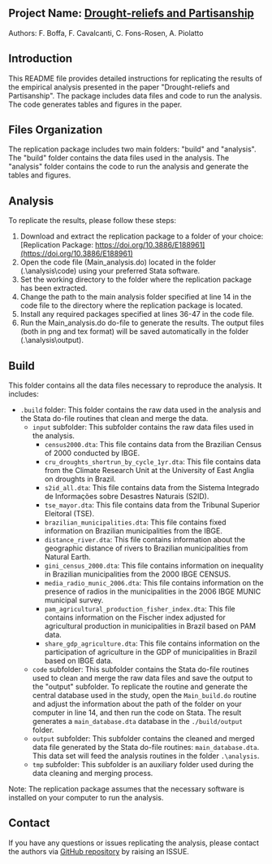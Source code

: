 ## Project Name: [Drought-reliefs and Partisanship](http://dx.doi.org/10.13140/RG.2.2.29618.07364)

Authors: F. Boffa, F. Cavalcanti, C. Fons-Rosen, A. Piolatto

## Introduction

This README file provides detailed instructions for replicating the results of the empirical analysis presented in the paper "Drought-reliefs and Partisanship". The package includes data files and code to run the analysis. The code generates tables and figures in the paper.

## Files Organization

The replication package includes two main folders: "build" and "analysis". The "build" folder contains the data files used in the analysis. The "analysis" folder contains the code to run the analysis and generate the tables and figures.

## Analysis

To replicate the results, please follow these steps:

1. Download and extract the replication package to a folder of your choice: [Replication Package: https://doi.org/10.3886/E188961](https://doi.org/10.3886/E188961)
2. Open the code file (Main_analysis.do) located in the folder (.\analysis\code) using your preferred Stata software.
3. Set the working directory to the folder where the replication package has been extracted.
4. Change the path to the main analysis folder specified at line 14 in the code file to the directory where the replication package is located.
5. Install any required packages specified at lines 36-47 in the code file.
6. Run the Main_analysis.do do-file to generate the results. The output files (both in png and tex format) will be saved automatically in the folder (.\analysis\output).

## Build

This folder contains all the data files necessary to reproduce the analysis. It includes:

- `.build` folder: This folder contains the raw data used in the analysis and the Stata do-file routines that clean and merge the data.
  * `input` subfolder: This subfolder contains the raw data files used in the analysis.
    - `census2000.dta`: This file contains data from the Brazilian Census of 2000 conducted by IBGE.
    - `cru_droughts_shortrun_by_cycle_1yr.dta`: This file contains data from the Climate Research Unit at the University of East Anglia on droughts in Brazil.
    - `s2id_all.dta`: This file contains data from the Sistema Integrado de Informações sobre Desastres Naturais (S2ID).
    - `tse_mayor.dta`: This file contains data from the Tribunal Superior Eleitoral (TSE).
    - `brazilian_municipalities.dta`: This file contains fixed information on Brazilian municipalities from the IBGE.
    - `distance_river.dta`: This file contains information about the geographic distance of rivers to Brazilian municipalities from Natural Earth.
    - `gini_census_2000.dta`: This file contains information on inequality in Brazilian municipalities from the 2000 IBGE CENSUS.
    - `media_radio_munic_2006.dta`: This file contains information on the presence of radios in the municipalities in the 2006 IBGE MUNIC municipal survey.
    - `pam_agricultural_production_fisher_index.dta`: This file contains information on the Fischer index adjusted for agricultural production in municipalities in Brazil based on PAM data.
    - `share_gdp_agriculture.dta`: This file contains information on the participation of agriculture in the GDP of municipalities in Brazil based on IBGE data.
  * `code` subfolder: This subfolder contains the Stata do-file routines used to clean and merge the raw data files and save the output to the "output" subfolder. To replicate the routine and generate the central database used in the study, open the `Main_build.do` routine and adjust the information about the path of the folder on your computer in line 14, and then run the code on Stata. The result generates a `main_database.dta` database in the `./build/output` folder.
  * `output` subfolder: This subfolder contains the cleaned and merged data file generated by the Stata do-file routines: `main_database.dta`. This data set will feed the analysis routines in the folder `.\analysis`.
  * `tmp` subfolder: This subfolder is an auxiliary folder used during the data cleaning and merging process.

Note: The replication package assumes that the necessary software is installed on your computer to run the analysis.

## Contact

If you have any questions or issues replicating the analysis, please contact the authors via [GitHub repository](https://github.com/FranciscoCavalcanti/Drought-reliefs-and-Partisanship) by raising an ISSUE.
